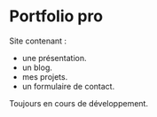 # Portfolio pro

Site contenant :
 - une présentation. 
 - un blog.
- mes projets.
- un formulaire de contact.

Toujours en cours de développement.
